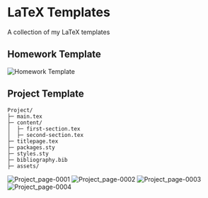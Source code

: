 # LaTeX Templates
A collection of my LaTeX templates

## Homework Template

![Homework Template](https://github.com/michaelneuper/LaTeX-templates/assets/73108749/eb18aeae-89eb-4e6d-94fd-6b9fcd36d79c)

## Project Template

```
Project/
├─ main.tex
├─ content/
│  ├─ first-section.tex
│  ├─ second-section.tex
├─ titlepage.tex
├─ packages.sty
├─ styles.sty
├─ bibliography.bib
├─ assets/
```

![Project_page-0001](https://github.com/michaelneuper/LaTeX-templates/assets/73108749/bbd22285-1878-474f-bea6-d89cc93b14c2)
![Project_page-0002](https://github.com/michaelneuper/LaTeX-templates/assets/73108749/4054c178-5512-4b3b-b730-4714e4e700d9)
![Project_page-0003](https://github.com/michaelneuper/LaTeX-templates/assets/73108749/d1b3577b-f31b-456d-8f48-8e5c14ab8684)
![Project_page-0004](https://github.com/michaelneuper/LaTeX-templates/assets/73108749/f1a2ec2f-f38b-4170-9fb6-181bfbde49cf)
